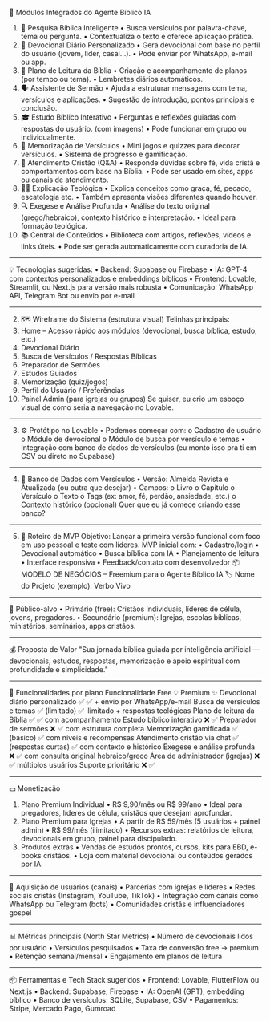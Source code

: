 🧩 Módulos Integrados do Agente Bíblico IA
1. 📖 Pesquisa Bíblica Inteligente
•	Busca versículos por palavra-chave, tema ou pergunta.
•	Contextualiza o texto e oferece aplicação prática.
2. 🙏 Devocional Diário Personalizado
•	Gera devocional com base no perfil do usuário (jovem, líder, casal...).
•	Pode enviar por WhatsApp, e-mail ou app.
3. 📅 Plano de Leitura da Bíblia
•	Criação e acompanhamento de planos (por tempo ou tema).
•	Lembretes diários automáticos.
4. 🗣️ Assistente de Sermão
•	Ajuda a estruturar mensagens com tema, versículos e aplicações.
•	Sugestão de introdução, pontos principais e conclusão.
5. 🎓 Estudo Bíblico Interativo
•	Perguntas e reflexões guiadas com respostas do usuário. (com imagens)
•	Pode funcionar em grupo ou individualmente.
6. 🧠 Memorização de Versículos
•	Mini jogos e quizzes para decorar versículos.
•	Sistema de progresso e gamificação.
7. 🤖 Atendimento Cristão (Q&A)
•	Responde dúvidas sobre fé, vida cristã e comportamentos com base na Bíblia.
•	Pode ser usado em sites, apps ou canais de atendimento.
8. 🧑‍🏫 Explicação Teológica
•	Explica conceitos como graça, fé, pecado, escatologia etc.
•	Também apresenta visões diferentes quando houver.
9. 🔍 Exegese e Análise Profunda
•	Análise do texto original (grego/hebraico), contexto histórico e interpretação.
•	Ideal para formação teológica.
10. 📚 Central de Conteúdos
•	Biblioteca com artigos, reflexões, vídeos e links úteis.
•	Pode ser gerada automaticamente com curadoria de IA.
________________________________________
💡 Tecnologias sugeridas:
•	Backend: Supabase ou Firebase
•	IA: GPT-4 com contextos personalizados e embeddings bíblicos
•	Frontend: Lovable, Streamlit, ou Next.js para versão mais robusta
•	Comunicação: WhatsApp API, Telegram Bot ou envio por e-mail
________________________________________
2. 🗺️ Wireframe do Sistema (estrutura visual)
Telinhas principais:
1.	Home – Acesso rápido aos módulos (devocional, busca bíblica, estudo, etc.)
2.	Devocional Diário
3.	Busca de Versículos / Respostas Bíblicas
4.	Preparador de Sermões
5.	Estudos Guiados
6.	Memorização (quiz/jogos)
7.	Perfil do Usuário / Preferências
8.	Painel Admin (para igrejas ou grupos)
Se quiser, eu crio um esboço visual de como seria a navegação no Lovable.
________________________________________
3. ⚙️ Protótipo no Lovable
•	Podemos começar com:
o	Cadastro de usuário
o	Módulo de devocional
o	Módulo de busca por versículo e temas
•	Integração com banco de dados de versículos (eu monto isso pra ti em CSV ou direto no Supabase)
________________________________________
4. 🧰 Banco de Dados com Versículos
•	Versão: Almeida Revista e Atualizada (ou outra que desejar)
•	Campos:
o	Livro
o	Capítulo
o	Versículo
o	Texto
o	Tags (ex: amor, fé, perdão, ansiedade, etc.)
o	Contexto histórico (opcional)
Quer que eu já comece criando esse banco?
________________________________________
5. 🚀 Roteiro de MVP
Objetivo: Lançar a primeira versão funcional com foco em uso pessoal e teste com líderes.
MVP inicial com:
•	Cadastro/login
•	Devocional automático
•	Busca bíblica com IA
•	Planejamento de leitura
•	Interface responsiva
•	Feedback/contato com desenvolvedor
📦 MODELO DE NEGÓCIOS – Freemium para o Agente Bíblico IA
🏷️ Nome do Projeto (exemplo): Verbo Vivo
________________________________________
🎯 Público-alvo
•	Primário (free): Cristãos individuais, líderes de célula, jovens, pregadores.
•	Secundário (premium): Igrejas, escolas bíblicas, ministérios, seminários, apps cristãos.
________________________________________
💰 Proposta de Valor
"Sua jornada bíblica guiada por inteligência artificial — devocionais, estudos, respostas, memorização e apoio espiritual com profundidade e simplicidade."
________________________________________
🧩 Funcionalidades por plano
Funcionalidade	Free 💡	Premium ✨
Devocional diário personalizado	✅	✅ + envio por WhatsApp/e-mail
Busca de versículos e temas	✅ (limitado)	✅ ilimitado + respostas teológicas
Plano de leitura da Bíblia	✅	✅ com acompanhamento
Estudo bíblico interativo	❌	✅
Preparador de sermões	❌	✅ com estrutura completa
Memorização gamificada	✅ (básico)	✅ com níveis e recompensas
Atendimento cristão via chat	✅ (respostas curtas)	✅ com contexto e histórico
Exegese e análise profunda	❌	✅ com consulta original hebraico/greco
Área de administrador (igrejas)	❌	✅ múltiplos usuários
Suporte prioritário	❌	✅
________________________________________
💵 Monetização
1. Plano Premium Individual
•	R$ 9,90/mês ou R$ 99/ano
•	Ideal para pregadores, líderes de célula, cristãos que desejam aprofundar.
2. Plano Premium para Igrejas
•	A partir de R$ 59/mês (5 usuários + painel admin)
•	R$ 99/mês (ilimitado)
•	Recursos extras: relatórios de leitura, devocionais em grupo, painel para discipulado.
3. Produtos extras
•	Vendas de estudos prontos, cursos, kits para EBD, e-books cristãos.
•	Loja com material devocional ou conteúdos gerados por IA.
________________________________________
🚀 Aquisição de usuários (canais)
•	Parcerias com igrejas e líderes
•	Redes sociais cristãs (Instagram, YouTube, TikTok)
•	Integração com canais como WhatsApp ou Telegram (bots)
•	Comunidades cristãs e influenciadores gospel
________________________________________
📊 Métricas principais (North Star Metrics)
•	Número de devocionais lidos por usuário
•	Versículos pesquisados
•	Taxa de conversão free → premium
•	Retenção semanal/mensal
•	Engajamento em planos de leitura
________________________________________
📦 Ferramentas e Tech Stack sugeridos
•	Frontend: Lovable, FlutterFlow ou Next.js
•	Backend: Supabase, Firebase
•	IA: OpenAI (GPT), embedding bíblico
•	Banco de versículos: SQLite, Supabase, CSV
•	Pagamentos: Stripe, Mercado Pago, Gumroad

